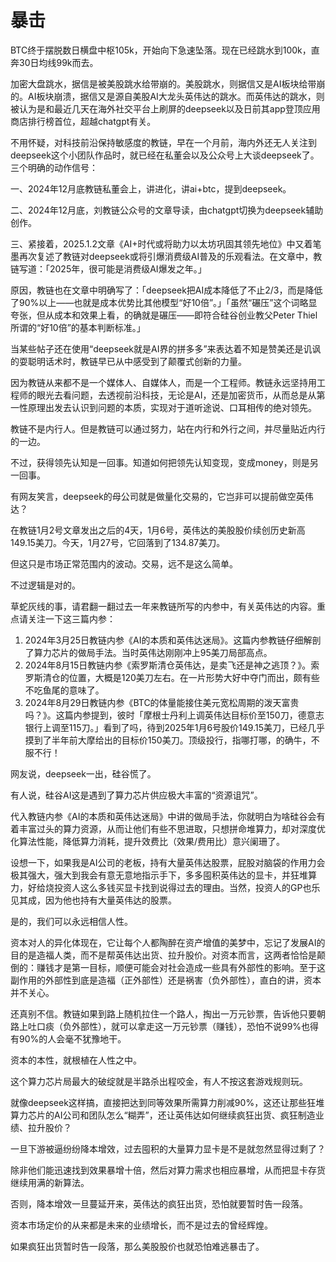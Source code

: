 # 暴击

BTC终于摆脱数日横盘中枢105k，开始向下急速坠落。现在已经跳水到100k，直奔30日均线99k而去。

加密大盘跳水，据信是被美股跳水给带崩的。美股跳水，则据信又是AI板块给带崩的。AI板块崩溃，据信又是源自美股AI大龙头英伟达的跳水。而英伟达的跳水，则被认为是和最近几天在海外社交平台上刷屏的deepseek以及日前其app登顶应用商店排行榜首位，超越chatgpt有关。

不用怀疑，对科技前沿保持敏感度的教链，早在一个月前，海内外还无人关注到deepseek这个小团队作品时，就已经在私董会以及公众号上大谈deepseek了。三个明确的动作信号：

一、2024年12月底教链私董会上，讲进化，讲ai+btc，提到deepseek。

二、2024年12月底，刘教链公众号的文章导读，由chatgpt切换为deepseek辅助创作。

三、紧接着，2025.1.2文章《AI+时代或将助力以太坊巩固其领先地位》中又着笔墨再次复述了教链对deepseek或将引爆消费级AI普及的乐观看法。在文章中，教链写道：「2025年，很可能是消费级AI爆发之年。」

原因，教链也在文章中明确写了：「deepseek把AI成本降低了不止2/3，而是降低了90%以上——也就是成本优势比其他模型“好10倍”。」「虽然“碾压”这个词略显夸张，但从成本和效果上看，的确就是碾压——即符合硅谷创业教父Peter Thiel所谓的“好10倍”的基本判断标准。」

当某些帖子还在使用“deepseek就是AI界的拼多多”来表达着不知是赞美还是讥讽的耍聪明话术时，教链早已从中感受到了颠覆式创新的力量。

因为教链从来都不是一个媒体人、自媒体人，而是一个工程师。教链永远坚持用工程师的眼光去看问题，去透视前沿科技，无论是AI，还是加密货币，从而总是从第一性原理出发去认识到问题的本质，实现对于道听途说、口耳相传的绝对领先。

教链不是内行人。但是教链可以通过努力，站在内行和外行之间，并尽量贴近内行的一边。

不过，获得领先认知是一回事。知道如何把领先认知变现，变成money，则是另一回事。

有网友笑言，deepseek的母公司就是做量化交易的，它岂非可以提前做空英伟达？

在教链1月2号文章发出之后的4天，1月6号，英伟达的美股股价续创历史新高149.15美刀。今天，1月27号，它回落到了134.87美刀。

但这只是市场正常范围内的波动。交易，远不是这么简单。

不过逻辑是对的。

草蛇灰线的事，请君翻一翻过去一年来教链所写的内参中，有关英伟达的内容。重点请关注一下这三篇内参：

1. 2024年3月25日教链内参《AI的本质和英伟达迷局》。这篇内参教链仔细解剖了算力芯片的做局手法。当时英伟达刚刚冲上95美刀局部高点。
2. 2024年8月15日教链内参《索罗斯清仓英伟达，是卖飞还是神之逃顶？》。索罗斯清仓的位置，大概是120美刀左右。在一片形势大好中夺门而出，颇有些不吃鱼尾的意味了。
3. 2024年8月29日教链内参《BTC的体量能接住美元宽松周期的泼天富贵吗？》。这篇内参提到，彼时「摩根士丹利上调英伟达目标价至150刀，德意志银行上调至115刀。」看到了吗，待到2025年1月6号股价149.15美刀，已经几乎摸到了半年前大摩给出的目标价150美刀。顶级投行，指哪打哪，的确牛，不服不行！

网友说，deepseek一出，硅谷慌了。

有人说，硅谷AI这是遇到了算力芯片供应极大丰富的“资源诅咒”。

代入教链内参《AI的本质和英伟达迷局》中讲的做局手法，你就明白为啥硅谷会有着丰富过头的算力资源，从而让他们有些不思进取，只想拼命堆算力，却对深度优化算法性能，降低算力消耗，提升效费比（效果/费用比）意兴阑珊了。

设想一下，如果我是AI公司的老板，持有大量英伟达股票，屁股对脑袋的作用力会极其强大，强大到我会有意无意地指示手下，多多囤积英伟达的显卡，并狂堆算力，好给烧投资人这么多钱买显卡找到说得过去的理由。当然，投资人的GP也乐见其成，因为他也持有大量英伟达的股票。

是的，我们可以永远相信人性。

资本对人的异化体现在，它让每个人都陶醉在资产增值的美梦中，忘记了发展AI的目的是造福人类，而不是帮英伟达出货、拉升股价。对资本而言，这两者恰恰是颠倒的：赚钱才是第一目标，顺便可能会对社会造成一些具有外部性的影响。至于这副作用的外部性到底是造福（正外部性）还是祸害（负外部性），直白的讲，资本并不关心。

还真别不信。教链如果到路上随机拉住一个路人，掏出一万元钞票，告诉他只要朝路上吐口痰（负外部性），就可以拿走这一万元钞票（赚钱），恐怕不说99%也得有90%的人会毫不犹豫地干。

资本的本性，就根植在人性之中。

这个算力芯片局最大的破绽就是半路杀出程咬金，有人不按这套游戏规则玩。

就像deepseek这样搞，直接把达到同等效果所需算力削减90%，这还让那些狂堆算力芯片的AI公司和团队怎么“糊弄”，还让英伟达如何继续疯狂出货、疯狂制造业绩、拉升股价？

一旦下游被逼纷纷降本增效，过去囤积的大量算力显卡是不是就忽然显得过剩了？

除非他们能迅速找到效果暴增十倍，然后对算力需求也相应暴增，从而把显卡存货继续用满的新算法。

否则，降本增效一旦蔓延开来，英伟达的疯狂出货，恐怕就要暂时告一段落。

资本市场定价的从来都是未来的业绩增长，而不是过去的曾经辉煌。

如果疯狂出货暂时告一段落，那么美股股价也就恐怕难逃暴击了。
